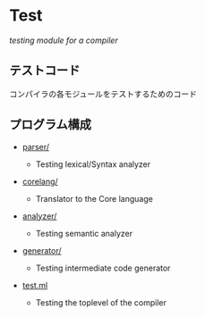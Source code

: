 # Test
_testing module for a compiler_


## テストコード

コンパイラの各モジュールをテストするためのコード




## プログラム構成

- [parser/](parser)
  - Testing lexical/Syntax analyzer

- [corelang/](corelang)
  - Translator to the Core language 

- [analyzer/](analyzer)
  - Testing semantic analyzer

- [generator/](generator)
  - Testing intermediate code generator

- [test.ml](test.ml)
  - Testing the toplevel of the compiler
  
  
